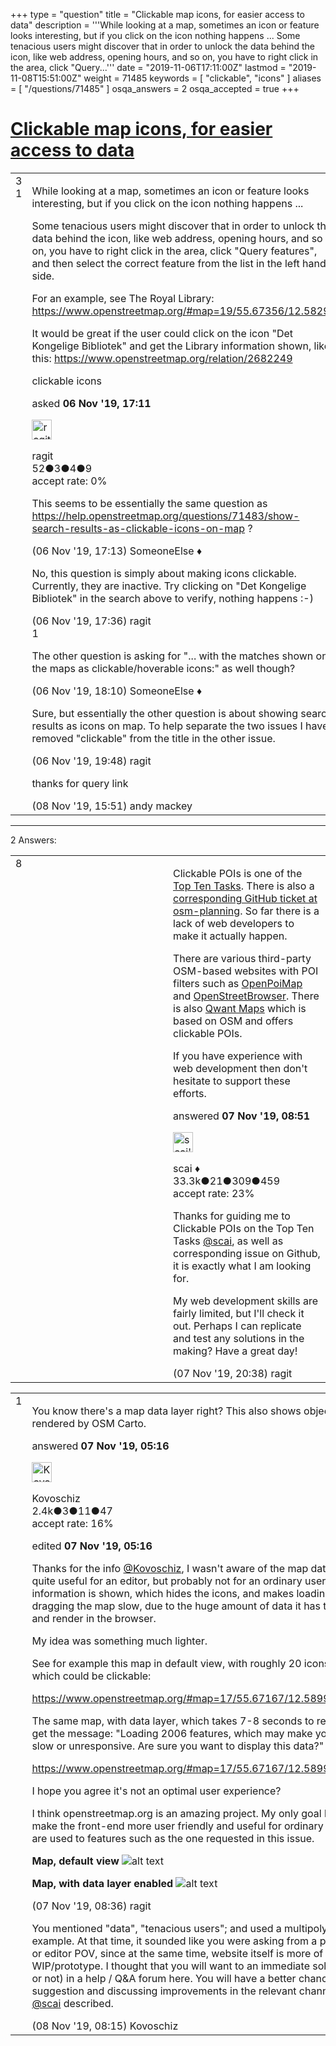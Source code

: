 +++
type = "question"
title = "Clickable map icons, for easier access to data"
description = '''While looking at a map, sometimes an icon or feature looks interesting, but if you click on the icon nothing happens ... Some tenacious users might discover that in order to unlock the data behind the icon, like web address, opening hours, and so on, you have to right click in the area, click &quot;Query...'''
date = "2019-11-06T17:11:00Z"
lastmod = "2019-11-08T15:51:00Z"
weight = 71485
keywords = [ "clickable", "icons" ]
aliases = [ "/questions/71485" ]
osqa_answers = 2
osqa_accepted = true
+++

<div class="headNormal">

# [Clickable map icons, for easier access to data](/questions/71485/clickable-map-icons-for-easier-access-to-data)

</div>

<div id="main-body">

<div id="askform">

<table id="question-table" style="width:100%;">
<colgroup>
<col style="width: 50%" />
<col style="width: 50%" />
</colgroup>
<tbody>
<tr>
<td style="width: 30px; vertical-align: top"><div class="vote-buttons">
<span id="post-71485-upvote" class="ajax-command post-vote up" rel="nofollow" title="I like this post (click again to cancel)"> </span>
<div id="post-71485-score" class="post-score" title="current number of votes">
3
</div>
<span id="post-71485-downvote" class="ajax-command post-vote down" rel="nofollow" title="I dont like this post (click again to cancel)"> </span> <span id="favorite-mark" class="ajax-command favorite-mark" rel="nofollow" title="mark/unmark this question as favorite (click again to cancel)"> </span>
<div id="favorite-count" class="favorite-count">
1
</div>
</div></td>
<td><div id="item-right">
<div class="question-body">
<p>While looking at a map, sometimes an icon or feature looks interesting, but if you click on the icon nothing happens ...</p>
<p>Some tenacious users might discover that in order to unlock the data behind the icon, like web address, opening hours, and so on, you have to right click in the area, click "Query features", and then select the correct feature from the list in the left hand side.</p>
<p>For an example, see The Royal Library: <a href="https://www.openstreetmap.org/#map=19/55.67356/12.58299">https://www.openstreetmap.org/#map=19/55.67356/12.58299</a></p>
<p>It would be great if the user could click on the icon "Det Kongelige Bibliotek" and get the Library information shown, like this: <a href="https://www.openstreetmap.org/relation/2682249">https://www.openstreetmap.org/relation/2682249</a></p>
</div>
<div id="question-tags" class="tags-container tags">
<span class="post-tag tag-link-clickable" rel="tag" title="see questions tagged &#39;clickable&#39;">clickable</span> <span class="post-tag tag-link-icons" rel="tag" title="see questions tagged &#39;icons&#39;">icons</span>
</div>
<div id="question-controls" class="post-controls">
&#10;</div>
<div class="post-update-info-container">
<div class="post-update-info post-update-info-user">
<p>asked <strong>06 Nov '19, 17:11</strong></p>
<img src="https://secure.gravatar.com/avatar/98920c408bbdc12079fb0c404c20e29e?s=32&amp;d=identicon&amp;r=g" class="gravatar" width="32" height="32" alt="ragit&#39;s gravatar image" />
<p><span>ragit</span><br />
<span class="score" title="52 reputation points">52</span><span title="3 badges"><span class="badge1">●</span><span class="badgecount">3</span></span><span title="4 badges"><span class="silver">●</span><span class="badgecount">4</span></span><span title="9 badges"><span class="bronze">●</span><span class="badgecount">9</span></span><br />
<span class="accept_rate" title="Rate of the user&#39;s accepted answers">accept rate:</span> <span title="ragit has no accepted answers">0%</span></p>
</div>
</div>
<div id="comments-container-71485" class="comments-container">
<span id="71486"></span>
<div id="comment-71486" class="comment">
<div id="post-71486-score" class="comment-score">
&#10;</div>
<div class="comment-text">
<p>This seems to be essentially the same question as <a href="https://help.openstreetmap.org/questions/71483/show-search-results-as-clickable-icons-on-map">https://help.openstreetmap.org/questions/71483/show-search-results-as-clickable-icons-on-map</a> ?</p>
</div>
<div id="comment-71486-info" class="comment-info">
<span class="comment-age">(06 Nov '19, 17:13)</span> <span class="comment-user userinfo">SomeoneElse ♦</span>
</div>
</div>
<span id="71489"></span>
<div id="comment-71489" class="comment">
<div id="post-71489-score" class="comment-score">
&#10;</div>
<div class="comment-text">
<p>No, this question is simply about making icons clickable. Currently, they are inactive. Try clicking on "Det Kongelige Bibliotek" in the search above to verify, nothing happens :-)</p>
</div>
<div id="comment-71489-info" class="comment-info">
<span class="comment-age">(06 Nov '19, 17:36)</span> <span class="comment-user userinfo">ragit</span>
</div>
</div>
<span id="71490"></span>
<div id="comment-71490" class="comment">
<div id="post-71490-score" class="comment-score">
1
</div>
<div class="comment-text">
<p>The other question is asking for "... with the matches shown on the maps as clickable/hoverable icons:" as well though?</p>
</div>
<div id="comment-71490-info" class="comment-info">
<span class="comment-age">(06 Nov '19, 18:10)</span> <span class="comment-user userinfo">SomeoneElse ♦</span>
</div>
</div>
<span id="71494"></span>
<div id="comment-71494" class="comment">
<div id="post-71494-score" class="comment-score">
&#10;</div>
<div class="comment-text">
<p>Sure, but essentially the other question is about showing search results as icons on map. To help separate the two issues I have removed "clickable" from the title in the other issue.</p>
</div>
<div id="comment-71494-info" class="comment-info">
<span class="comment-age">(06 Nov '19, 19:48)</span> <span class="comment-user userinfo">ragit</span>
</div>
</div>
<span id="71543"></span>
<div id="comment-71543" class="comment">
<div id="post-71543-score" class="comment-score">
&#10;</div>
<div class="comment-text">
<p>thanks for query link</p>
</div>
<div id="comment-71543-info" class="comment-info">
<span class="comment-age">(08 Nov '19, 15:51)</span> <span class="comment-user userinfo">andy mackey</span>
</div>
</div>
</div>
<div id="comment-tools-71485" class="comment-tools">
&#10;</div>
<div class="clear">
&#10;</div>
<div id="comment-71485-form-container" class="comment-form-container">
&#10;</div>
<div class="clear">
&#10;</div>
</div></td>
</tr>
</tbody>
</table>

------------------------------------------------------------------------

<div class="tabBar">

<span id="sort-top"></span>

<div class="headQuestions">

2 Answers:

</div>

</div>

<span id="71510"></span>

<div id="answer-container-71510" class="answer accepted-answer">

<table style="width:100%;">
<colgroup>
<col style="width: 50%" />
<col style="width: 50%" />
</colgroup>
<tbody>
<tr>
<td style="width: 30px; vertical-align: top"><div class="vote-buttons">
<span id="post-71510-upvote" class="ajax-command post-vote up" rel="nofollow" title="I like this post (click again to cancel)"> </span>
<div id="post-71510-score" class="post-score" title="current number of votes">
8
</div>
<span id="post-71510-downvote" class="ajax-command post-vote down" rel="nofollow" title="I dont like this post (click again to cancel)"> </span> <span class="accept-answer on" rel="nofollow" title="ragit has selected this answer as the correct answer"> </span>
</div></td>
<td><div class="item-right">
<div class="answer-body">
<p>Clickable POIs is one of the <a href="https://wiki.openstreetmap.org/wiki/Top_Ten_Tasks#Clickable_POIs_on_the_frontpage">Top Ten Tasks</a>. There is also a <a href="https://github.com/osmlab/osm-planning/issues/16">corresponding GitHub ticket at osm-planning</a>. So far there is a lack of web developers to make it actually happen.</p>
<p>There are various third-party OSM-based websites with POI filters such as <a href="http://openpoimap.org">OpenPoiMap</a> and <a href="https://openstreetbrowser.org">OpenStreetBrowser</a>. There is also <a href="https://www.qwant.com/maps/">Qwant Maps</a> which is based on OSM and offers clickable POIs.</p>
<p>If you have experience with web development then don't hesitate to support these efforts.</p>
</div>
<div class="answer-controls post-controls">
&#10;</div>
<div class="post-update-info-container">
<div class="post-update-info post-update-info-user">
<p>answered <strong>07 Nov '19, 08:51</strong></p>
<img src="https://secure.gravatar.com/avatar/52d3234f3be58156770e8a91d575bfbd?s=32&amp;d=identicon&amp;r=g" class="gravatar" width="32" height="32" alt="scai&#39;s gravatar image" />
<p><span>scai ♦</span><br />
<span class="score" title="33317 reputation points"><span>33.3k</span></span><span title="21 badges"><span class="badge1">●</span><span class="badgecount">21</span></span><span title="309 badges"><span class="silver">●</span><span class="badgecount">309</span></span><span title="459 badges"><span class="bronze">●</span><span class="badgecount">459</span></span><br />
<span class="accept_rate" title="Rate of the user&#39;s accepted answers">accept rate:</span> <span title="scai has 168 accepted answers">23%</span></p>
</div>
</div>
<div id="comments-container-71510" class="comments-container">
<span id="71524"></span>
<div id="comment-71524" class="comment">
<div id="post-71524-score" class="comment-score">
&#10;</div>
<div class="comment-text">
<p>Thanks for guiding me to Clickable POIs on the Top Ten Tasks <a href="https://help.openstreetmap.org/users/158/scai">@scai</a>, as well as corresponding issue on Github, it is exactly what I am looking for.</p>
<p>My web development skills are fairly limited, but I'll check it out. Perhaps I can replicate and test any solutions in the making? Have a great day!</p>
</div>
<div id="comment-71524-info" class="comment-info">
<span class="comment-age">(07 Nov '19, 20:38)</span> <span class="comment-user userinfo">ragit</span>
</div>
</div>
</div>
<div id="comment-tools-71510" class="comment-tools">
&#10;</div>
<div class="clear">
&#10;</div>
<div id="comment-71510-form-container" class="comment-form-container">
&#10;</div>
<div class="clear">
&#10;</div>
</div></td>
</tr>
</tbody>
</table>

</div>

<span id="71505"></span>

<div id="answer-container-71505" class="answer">

<table style="width:100%;">
<colgroup>
<col style="width: 50%" />
<col style="width: 50%" />
</colgroup>
<tbody>
<tr>
<td style="width: 30px; vertical-align: top"><div class="vote-buttons">
<span id="post-71505-upvote" class="ajax-command post-vote up" rel="nofollow" title="I like this post (click again to cancel)"> </span>
<div id="post-71505-score" class="post-score" title="current number of votes">
1
</div>
<span id="post-71505-downvote" class="ajax-command post-vote down" rel="nofollow" title="I dont like this post (click again to cancel)"> </span>
</div></td>
<td><div class="item-right">
<div class="answer-body">
<p>You know there's a map data layer right? This also shows objects not rendered by OSM Carto.</p>
</div>
<div class="answer-controls post-controls">
&#10;</div>
<div class="post-update-info-container">
<div class="post-update-info post-update-info-user">
<p>answered <strong>07 Nov '19, 05:16</strong></p>
<img src="https://secure.gravatar.com/avatar/76ffbb56c811e8a8ccdd4c28f122399f?s=32&amp;d=identicon&amp;r=g" class="gravatar" width="32" height="32" alt="Kovoschiz&#39;s gravatar image" />
<p><span>Kovoschiz</span><br />
<span class="score" title="2434 reputation points"><span>2.4k</span></span><span title="3 badges"><span class="badge1">●</span><span class="badgecount">3</span></span><span title="11 badges"><span class="silver">●</span><span class="badgecount">11</span></span><span title="47 badges"><span class="bronze">●</span><span class="badgecount">47</span></span><br />
<span class="accept_rate" title="Rate of the user&#39;s accepted answers">accept rate:</span> <span title="Kovoschiz has 22 accepted answers">16%</span></p>
</div>
<div class="post-update-info post-update-info-edited">
<p><span> edited <strong>07 Nov '19, 05:16</strong> </span></p>
</div>
</div>
<div id="comments-container-71505" class="comments-container">
<span id="71509"></span>
<div id="comment-71509" class="comment">
<div id="post-71509-score" class="comment-score">
&#10;</div>
<div class="comment-text">
<p>Thanks for the info <a href="https://help.openstreetmap.org/users/16887/kovoschiz">@Kovoschiz</a>, I wasn't aware of the map data layer. It is quite useful for an editor, but probably not for an ordinary user, since all information is shown, which hides the icons, and makes loading and dragging the map slow, due to the huge amount of data it has to download and render in the browser.</p>
<p>My idea was something much lighter.</p>
<p>See for example this map in default view, with roughly 20 icons of interest, which could be clickable:</p>
<p><a href="https://www.openstreetmap.org/#map=17/55.67167/12.58990">https://www.openstreetmap.org/#map=17/55.67167/12.58990</a></p>
<p>The same map, with data layer, which takes 7-8 seconds to render. Also I get the message: "Loading 2006 features, which may make your browser slow or unresponsive. Are sure you want to display this data?"</p>
<p><a href="https://www.openstreetmap.org/#map=17/55.67167/12.58990&amp;layers=D">https://www.openstreetmap.org/#map=17/55.67167/12.58990&amp;layers=D</a></p>
<p>I hope you agree it's not an optimal user experience?</p>
<p>I think openstreetmap.org is an amazing project. My only goal here is to make the front-end more user friendly and useful for ordinary users, who are used to features such as the one requested in this issue.</p>
<p><strong>Map, default view</strong> <img src="https://help.openstreetmap.org/upfiles/1.1.map-view-default-700px.png" alt="alt text" /></p>
<p><strong>Map, with data layer enabled</strong> <img src="https://help.openstreetmap.org/upfiles/1.2.map-view-details-700px.png" alt="alt text" /></p>
</div>
<div id="comment-71509-info" class="comment-info">
<span class="comment-age">(07 Nov '19, 08:36)</span> <span class="comment-user userinfo">ragit</span>
</div>
</div>
<span id="71536"></span>
<div id="comment-71536" class="comment">
<div id="post-71536-score" class="comment-score">
&#10;</div>
<div class="comment-text">
<p>You mentioned "data", "tenacious users"; and used a multipolygon as an example. At that time, it sounded like you were asking from a power user, or editor POV, since at the same time, website itself is more of a WIP/prototype. I thought that you will want to an immediate solution (good, or not) in a help / Q&amp;A forum here. You will have a better chance at making suggestion and discussing improvements in the relevant channels, as <a href="https://help.openstreetmap.org/users/158/scai"></a><a href="https://help.openstreetmap.org/users/158/scai">@scai</a> described.</p>
</div>
<div id="comment-71536-info" class="comment-info">
<span class="comment-age">(08 Nov '19, 08:15)</span> <span class="comment-user userinfo">Kovoschiz</span>
</div>
</div>
</div>
<div id="comment-tools-71505" class="comment-tools">
&#10;</div>
<div class="clear">
&#10;</div>
<div id="comment-71505-form-container" class="comment-form-container">
&#10;</div>
<div class="clear">
&#10;</div>
</div></td>
</tr>
</tbody>
</table>

</div>

<div class="paginator-container-left">

</div>

</div>

</div>

